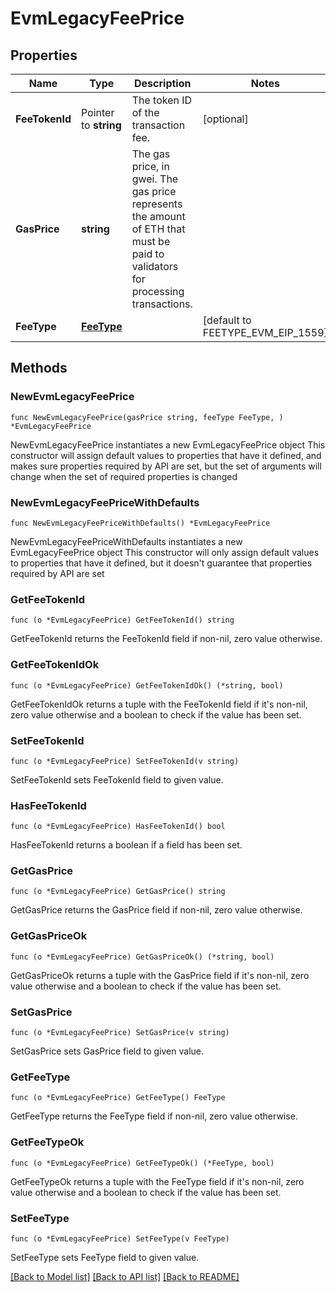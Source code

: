 # EvmLegacyFeePrice

## Properties

Name | Type | Description | Notes
------------ | ------------- | ------------- | -------------
**FeeTokenId** | Pointer to **string** | The token ID of the transaction fee. | [optional] 
**GasPrice** | **string** | The gas price, in gwei. The gas price represents the amount of ETH that must be paid to validators for processing transactions. | 
**FeeType** | [**FeeType**](FeeType.md) |  | [default to FEETYPE_EVM_EIP_1559]

## Methods

### NewEvmLegacyFeePrice

`func NewEvmLegacyFeePrice(gasPrice string, feeType FeeType, ) *EvmLegacyFeePrice`

NewEvmLegacyFeePrice instantiates a new EvmLegacyFeePrice object
This constructor will assign default values to properties that have it defined,
and makes sure properties required by API are set, but the set of arguments
will change when the set of required properties is changed

### NewEvmLegacyFeePriceWithDefaults

`func NewEvmLegacyFeePriceWithDefaults() *EvmLegacyFeePrice`

NewEvmLegacyFeePriceWithDefaults instantiates a new EvmLegacyFeePrice object
This constructor will only assign default values to properties that have it defined,
but it doesn't guarantee that properties required by API are set

### GetFeeTokenId

`func (o *EvmLegacyFeePrice) GetFeeTokenId() string`

GetFeeTokenId returns the FeeTokenId field if non-nil, zero value otherwise.

### GetFeeTokenIdOk

`func (o *EvmLegacyFeePrice) GetFeeTokenIdOk() (*string, bool)`

GetFeeTokenIdOk returns a tuple with the FeeTokenId field if it's non-nil, zero value otherwise
and a boolean to check if the value has been set.

### SetFeeTokenId

`func (o *EvmLegacyFeePrice) SetFeeTokenId(v string)`

SetFeeTokenId sets FeeTokenId field to given value.

### HasFeeTokenId

`func (o *EvmLegacyFeePrice) HasFeeTokenId() bool`

HasFeeTokenId returns a boolean if a field has been set.

### GetGasPrice

`func (o *EvmLegacyFeePrice) GetGasPrice() string`

GetGasPrice returns the GasPrice field if non-nil, zero value otherwise.

### GetGasPriceOk

`func (o *EvmLegacyFeePrice) GetGasPriceOk() (*string, bool)`

GetGasPriceOk returns a tuple with the GasPrice field if it's non-nil, zero value otherwise
and a boolean to check if the value has been set.

### SetGasPrice

`func (o *EvmLegacyFeePrice) SetGasPrice(v string)`

SetGasPrice sets GasPrice field to given value.


### GetFeeType

`func (o *EvmLegacyFeePrice) GetFeeType() FeeType`

GetFeeType returns the FeeType field if non-nil, zero value otherwise.

### GetFeeTypeOk

`func (o *EvmLegacyFeePrice) GetFeeTypeOk() (*FeeType, bool)`

GetFeeTypeOk returns a tuple with the FeeType field if it's non-nil, zero value otherwise
and a boolean to check if the value has been set.

### SetFeeType

`func (o *EvmLegacyFeePrice) SetFeeType(v FeeType)`

SetFeeType sets FeeType field to given value.



[[Back to Model list]](../README.md#documentation-for-models) [[Back to API list]](../README.md#documentation-for-api-endpoints) [[Back to README]](../README.md)


